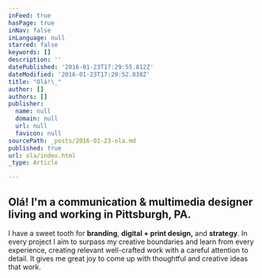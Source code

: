 ```yaml
---
inFeed: true
hasPage: true
inNav: false
inLanguage: null
starred: false
keywords: []
description: ''
datePublished: '2016-01-23T17:29:55.812Z'
dateModified: '2016-01-23T17:29:52.838Z'
title: "Olá!\_"
author: []
authors: []
publisher:
  name: null
  domain: null
  url: null
  favicon: null
sourcePath: _posts/2016-01-23-ola.md
published: true
url: ola/index.html
_type: Article

---
```

## Olá! I'm a **communication & multimedia designer** living and working in **Pittsburgh, PA**. 

I have a sweet tooth for **branding**, **digital + print design,** and **strategy**. In every project I aim to surpass my creative boundaries and learn from every experience, creating relevant well-crafted work with a careful attention to detail. It gives me great joy to come up with thoughtful and creative ideas that work.